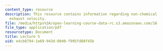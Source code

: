 ```yaml
---
content_type: resource
description: This resource contains information regarding non-chemical rockets; optimum
  exhaust velocity.
file: /media/https%3A/open-learning-course-data-rc.s3.amazonaws.com/16-50-introduction-to-propulsion-systems-spring-2012/e4cb87941e69943d0040f995fd88f45b_MIT16_50S12_lec5.pdf
file_type: application/pdf
resourcetype: Document
title: Lecture 5
uid: e4cb8794-1e69-943d-0040-f995fd88f45b
---
```

